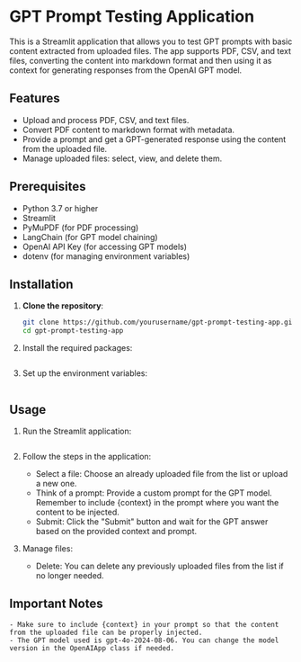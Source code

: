 # GPT Prompt Testing Application

This is a Streamlit application that allows you to test GPT prompts with basic content extracted from uploaded files. The app supports PDF, CSV, and text files, converting the content into markdown format and then using it as context for generating responses from the OpenAI GPT model.

## Features

- Upload and process PDF, CSV, and text files.
- Convert PDF content to markdown format with metadata.
- Provide a prompt and get a GPT-generated response using the content from the uploaded file.
- Manage uploaded files: select, view, and delete them.

## Prerequisites

- Python 3.7 or higher
- Streamlit
- PyMuPDF (for PDF processing)
- LangChain (for GPT model chaining)
- OpenAI API Key (for accessing GPT models)
- dotenv (for managing environment variables)

## Installation

1. **Clone the repository**:

   ```bash
   git clone https://github.com/yourusername/gpt-prompt-testing-app.git
   cd gpt-prompt-testing-app
   ```

2. Install the required packages:

   ```bash pip install -r requirements.txt

   ```

3. Set up the environment variables:

   ```bash OPENAI_KEY=your_openai_api_key_here

   ```

## Usage

1. Run the Streamlit application:

   ```bash streamlit run app.py

   ```

2. Follow the steps in the application:

   - Select a file: Choose an already uploaded file from the list or upload a new one.
   - Think of a prompt: Provide a custom prompt for the GPT model. Remember to include {context} in the prompt where you want the content to be injected.
   - Submit: Click the "Submit" button and wait for the GPT answer based on the provided context and prompt.

3. Manage files:

   - Delete: You can delete any previously uploaded files from the list if no longer needed.

## Important Notes

    - Make sure to include {context} in your prompt so that the content from the uploaded file can be properly injected.
    - The GPT model used is gpt-4o-2024-08-06. You can change the model version in the OpenAIApp class if needed.
